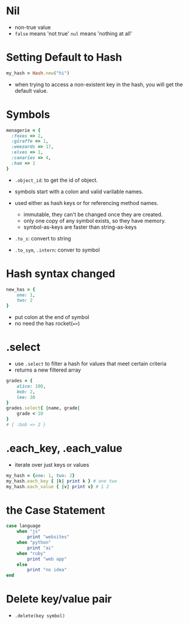 # Nil
- non-true value
- ```false``` means 'not true'
```nul``` means 'nothing at all'

# Setting Default to Hash
```rb
my_hash = Hash.new("hi")
```
- when trying to access a non-existent key in the hash, you will get the default value.

# Symbols
```rb
menagerie = { 
  :foxes => 2,
  :giraffe => 1,
  :weezards => 17,
  :elves => 1,
  :canaries => 4,
  :ham => 1
}
```
- ```.object_id```: to get the id of object. 
- symbols start with a colon and valid varilable names.
- used either as hash keys or for referencing method names.
    - immutable, they can't be changed once they are created.
    - only one copy of any symbol exists, so they have memory.
    - symbol-as-keys are faster than string-as-keys 

- ```.to_s```: convert to string
- ```.to_sym```, ```.intern```: conver to symbol

# Hash syntax changed 
```rb
new_has = {
    one: 1,
    two: 2
}
```
- put colon at the end of symbol
- no need the has rocket(```=>```)

# .select
- use ```.select``` to filter a hash for values that meet certain criteria
- returns a new filtered array
```rb
grades = {
    alice: 100,
    bob: 2,
    lee: 30
}
grades.select{ |name, grade|
    grade < 10
}
# { :bob => 2 }
```

# .each_key, .each_value
- iterate over just keys or values
```rb
my_hash = {one: 1, two: 2}
my_hash.each_key { |k| print k } # one two
my_hash.each_value { |v| print v} # 1 2
```

# the Case Statement
```rb
case language
    when "js"
        print "websites"
    when "python"
        print "ai"
    when "ruby"
        print "web app"
    else 
        print "no idea"
end
```

# Delete key/value pair
- ```.delete(key symbol)```


